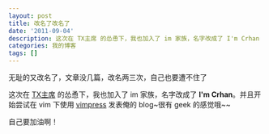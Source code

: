 ```yaml
---
layout: post
title: 改名了改名了
date: '2011-09-04'
description: 这次在 TX主席 的怂恿下，我也加入了 im 家族，名字改成了 I'm Crhan
categories: 我的博客
tags: []
---
```

[1]: http://imtx.me "TX主席"
[vimpress]: https://github.com/connermcd/VimRepress

无耻的又改名了，文章没几篇，改名两三次，自己也要遭不住了

这次在 [TX主席][1] 的怂恿下，我也加入了 im 家族，名字改成了 __I'm Crhan__。并且开始尝试在 vim 下使用 [vimpress][] 发表俺的 blog~很有 geek 的感觉哦~~

自己要加油啊！
